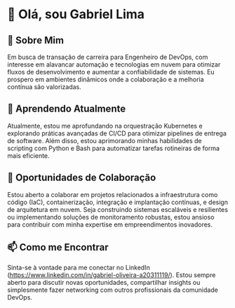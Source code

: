# 👋 Olá, sou Gabriel Lima

## 👀 Sobre Mim
Em busca de transação de carreira para Engenheiro de DevOps, com interesse em alavancar automação e tecnologias em nuvem para otimizar fluxos de desenvolvimento e aumentar a confiabilidade de sistemas. Eu prospero em ambientes dinâmicos onde a colaboração e a melhoria contínua são valorizadas.

## 🌱 Aprendendo Atualmente
Atualmente, estou me aprofundando na orquestração Kubernetes e explorando práticas avançadas de CI/CD para otimizar pipelines de entrega de software. Além disso, estou aprimorando minhas habilidades de scripting com Python e Bash para automatizar tarefas rotineiras de forma mais eficiente.

## 💼 Oportunidades de Colaboração
Estou aberto a colaborar em projetos relacionados a infraestrutura como código (IaC), containerização, integração e implantação contínuas, e design de arquitetura em nuvem. Seja construindo sistemas escaláveis e resilientes ou implementando soluções de monitoramento robustas, estou ansioso para contribuir com minha expertise em empreendimentos inovadores.

## 📫 Como me Encontrar
Sinta-se à vontade para me conectar no LinkedIn (https://www.linkedin.com/in/gabriel-oliveira-a20311119/). Estou sempre aberto para discutir novas oportunidades, compartilhar insights ou simplesmente fazer networking com outros profissionais da comunidade DevOps.
